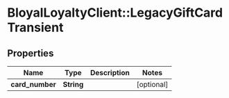 # BloyalLoyaltyClient::LegacyGiftCardTransient

## Properties
Name | Type | Description | Notes
------------ | ------------- | ------------- | -------------
**card_number** | **String** |  | [optional] 

